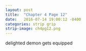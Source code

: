 ```yaml
---
layout: post
title:  "Chapter 4 Page 12"
date:   2016-07-14 19:00:12 -0400
categories: strip grip
strip-image: ch4pg12.png
---
```

  delighted demon gets equipped
